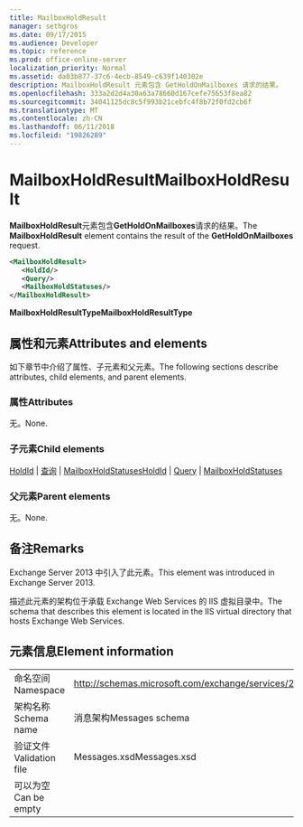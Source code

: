 ```yaml
---
title: MailboxHoldResult
manager: sethgros
ms.date: 09/17/2015
ms.audience: Developer
ms.topic: reference
ms.prod: office-online-server
localization_priority: Normal
ms.assetid: da03b877-37c6-4ecb-8549-c639f140302e
description: MailboxHoldResult 元素包含 GetHoldOnMailboxes 请求的结果。
ms.openlocfilehash: 333a2d2d4a30a63a78660d167cefe75653f8ea82
ms.sourcegitcommit: 34041125dc8c5f993b21cebfc4f8b72f0fd2cb6f
ms.translationtype: MT
ms.contentlocale: zh-CN
ms.lasthandoff: 06/11/2018
ms.locfileid: "19826289"
---
```

# <a name="mailboxholdresult"></a><span data-ttu-id="c6730-103">MailboxHoldResult</span><span class="sxs-lookup"><span data-stu-id="c6730-103">MailboxHoldResult</span></span>

<span data-ttu-id="c6730-104">**MailboxHoldResult**元素包含**GetHoldOnMailboxes**请求的结果。</span><span class="sxs-lookup"><span data-stu-id="c6730-104">The **MailboxHoldResult** element contains the result of the **GetHoldOnMailboxes** request.</span></span> 
  
```XML
<MailboxHoldResult>
   <HoldId/>
   <Query/>
   <MailboxHoldStatuses/>
</MailboxHoldResult>
```

<span data-ttu-id="c6730-105">**MailboxHoldResultType**</span><span class="sxs-lookup"><span data-stu-id="c6730-105">**MailboxHoldResultType**</span></span>

## <a name="attributes-and-elements"></a><span data-ttu-id="c6730-106">属性和元素</span><span class="sxs-lookup"><span data-stu-id="c6730-106">Attributes and elements</span></span>

<span data-ttu-id="c6730-107">如下章节中介绍了属性、子元素和父元素。</span><span class="sxs-lookup"><span data-stu-id="c6730-107">The following sections describe attributes, child elements, and parent elements.</span></span>
  
### <a name="attributes"></a><span data-ttu-id="c6730-108">属性</span><span class="sxs-lookup"><span data-stu-id="c6730-108">Attributes</span></span>

<span data-ttu-id="c6730-109">无。</span><span class="sxs-lookup"><span data-stu-id="c6730-109">None.</span></span>
  
### <a name="child-elements"></a><span data-ttu-id="c6730-110">子元素</span><span class="sxs-lookup"><span data-stu-id="c6730-110">Child elements</span></span>

<span data-ttu-id="c6730-111">[HoldId](holdid.md) | [查询](query.md) | [MailboxHoldStatuses](mailboxholdstatuses.md)</span><span class="sxs-lookup"><span data-stu-id="c6730-111">[HoldId](holdid.md) | [Query](query.md) | [MailboxHoldStatuses](mailboxholdstatuses.md)</span></span>
  
### <a name="parent-elements"></a><span data-ttu-id="c6730-112">父元素</span><span class="sxs-lookup"><span data-stu-id="c6730-112">Parent elements</span></span>

<span data-ttu-id="c6730-113">无。</span><span class="sxs-lookup"><span data-stu-id="c6730-113">None.</span></span>
  
## <a name="remarks"></a><span data-ttu-id="c6730-114">备注</span><span class="sxs-lookup"><span data-stu-id="c6730-114">Remarks</span></span>

<span data-ttu-id="c6730-115">Exchange Server 2013 中引入了此元素。</span><span class="sxs-lookup"><span data-stu-id="c6730-115">This element was introduced in Exchange Server 2013.</span></span>
  
<span data-ttu-id="c6730-116">描述此元素的架构位于承载 Exchange Web Services 的 IIS 虚拟目录中。</span><span class="sxs-lookup"><span data-stu-id="c6730-116">The schema that describes this element is located in the IIS virtual directory that hosts Exchange Web Services.</span></span>
  
## <a name="element-information"></a><span data-ttu-id="c6730-117">元素信息</span><span class="sxs-lookup"><span data-stu-id="c6730-117">Element information</span></span>

|||
|:-----|:-----|
|<span data-ttu-id="c6730-118">命名空间</span><span class="sxs-lookup"><span data-stu-id="c6730-118">Namespace</span></span>  <br/> |http://schemas.microsoft.com/exchange/services/2006/messages  <br/> |
|<span data-ttu-id="c6730-119">架构名称</span><span class="sxs-lookup"><span data-stu-id="c6730-119">Schema name</span></span>  <br/> |<span data-ttu-id="c6730-120">消息架构</span><span class="sxs-lookup"><span data-stu-id="c6730-120">Messages schema</span></span>  <br/> |
|<span data-ttu-id="c6730-121">验证文件</span><span class="sxs-lookup"><span data-stu-id="c6730-121">Validation file</span></span>  <br/> |<span data-ttu-id="c6730-122">Messages.xsd</span><span class="sxs-lookup"><span data-stu-id="c6730-122">Messages.xsd</span></span>  <br/> |
|<span data-ttu-id="c6730-123">可以为空</span><span class="sxs-lookup"><span data-stu-id="c6730-123">Can be empty</span></span>  <br/> ||
   

